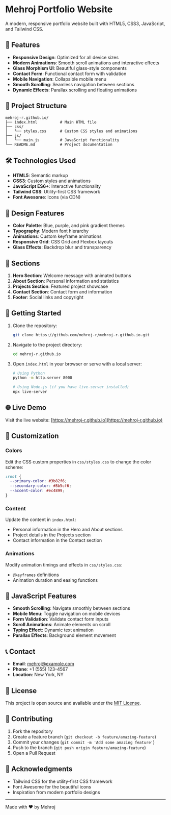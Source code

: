# Mehroj Portfolio Website

A modern, responsive portfolio website built with HTML5, CSS3, JavaScript, and Tailwind CSS.

## 🚀 Features

- **Responsive Design**: Optimized for all device sizes
- **Modern Animations**: Smooth scroll animations and interactive effects
- **Glass Morphism UI**: Beautiful glass-style components
- **Contact Form**: Functional contact form with validation
- **Mobile Navigation**: Collapsible mobile menu
- **Smooth Scrolling**: Seamless navigation between sections
- **Dynamic Effects**: Parallax scrolling and floating animations

## 📁 Project Structure

```
mehroj-r.github.io/
├── index.html          # Main HTML file
├── css/
│   └── styles.css      # Custom CSS styles and animations
├── js/
│   └── main.js         # JavaScript functionality
└── README.md           # Project documentation
```

## 🛠️ Technologies Used

- **HTML5**: Semantic markup
- **CSS3**: Custom styles and animations
- **JavaScript ES6+**: Interactive functionality
- **Tailwind CSS**: Utility-first CSS framework
- **Font Awesome**: Icons (via CDN)

## 🎨 Design Features

- **Color Palette**: Blue, purple, and pink gradient themes
- **Typography**: Modern font hierarchy
- **Animations**: Custom keyframe animations
- **Responsive Grid**: CSS Grid and Flexbox layouts
- **Glass Effects**: Backdrop blur and transparency

## 📱 Sections

1. **Hero Section**: Welcome message with animated buttons
2. **About Section**: Personal information and statistics
3. **Projects Section**: Featured project showcase
4. **Contact Section**: Contact form and information
5. **Footer**: Social links and copyright

## 🚀 Getting Started

1. Clone the repository:
   ```bash
   git clone https://github.com/mehroj-r/mehroj-r.github.io.git
   ```

2. Navigate to the project directory:
   ```bash
   cd mehroj-r.github.io
   ```

3. Open `index.html` in your browser or serve with a local server:
   ```bash
   # Using Python
   python -m http.server 8000
   
   # Using Node.js (if you have live-server installed)
   npx live-server
   ```

## 🌐 Live Demo

Visit the live website: [https://mehroj-r.github.io](https://mehroj-r.github.io)

## 📝 Customization

### Colors
Edit the CSS custom properties in `css/styles.css` to change the color scheme:

```css
:root {
  --primary-color: #3b82f6;
  --secondary-color: #8b5cf6;
  --accent-color: #ec4899;
}
```

### Content
Update the content in `index.html`:
- Personal information in the Hero and About sections
- Project details in the Projects section
- Contact information in the Contact section

### Animations
Modify animation timings and effects in `css/styles.css`:
- `@keyframes` definitions
- Animation duration and easing functions

## 🔧 JavaScript Features

- **Smooth Scrolling**: Navigate smoothly between sections
- **Mobile Menu**: Toggle navigation on mobile devices
- **Form Validation**: Validate contact form inputs
- **Scroll Animations**: Animate elements on scroll
- **Typing Effect**: Dynamic text animation
- **Parallax Effects**: Background element movement

## 📞 Contact

- **Email**: mehroj@example.com
- **Phone**: +1 (555) 123-4567
- **Location**: New York, NY

## 📄 License

This project is open source and available under the [MIT License](LICENSE).

## 🤝 Contributing

1. Fork the repository
2. Create a feature branch (`git checkout -b feature/amazing-feature`)
3. Commit your changes (`git commit -m 'Add some amazing feature'`)
4. Push to the branch (`git push origin feature/amazing-feature`)
5. Open a Pull Request

## 🙏 Acknowledgments

- Tailwind CSS for the utility-first CSS framework
- Font Awesome for the beautiful icons
- Inspiration from modern portfolio designs

---

Made with ❤️ by Mehroj
